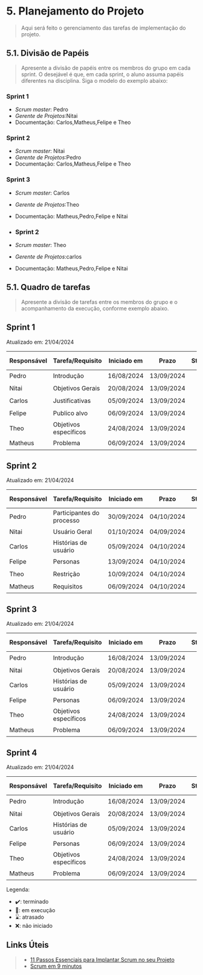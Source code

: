 # 5. Planejamento do Projeto

> Aqui será feito o gerenciamento das tarefas de implementação do projeto.

## 5.1. Divisão de Papéis

> Apresente a divisão de papéis entre os membros do grupo em cada sprint. O desejável é que, em cada sprint, o aluno assuma papéis diferentes na disciplina. Siga o modelo do exemplo abaixo:

### Sprint 1
- _Scrum master_: Pedro
- _Gerente de Projetos_:Nitai
- Documentação: Carlos,Matheus,Felipe e Theo

### Sprint 2
- _Scrum master_: Nitai
- _Gerente de Projetos_:Pedro
- Documentação: Carlos,Matheus,Felipe e Theo

### Sprint 3
- _Scrum master_: Carlos
-  _Gerente de Projetos_:Theo
- Documentação: Matheus,Pedro,Felipe e Nitai
  
- ### Sprint 2
- _Scrum master_: Theo
-  _Gerente de Projetos_:carlos
- Documentação: Matheus,Pedro,Felipe e Nitai

## 5.1. Quadro de tarefas

> Apresente a divisão de tarefas entre os membros do grupo e o acompanhamento da execução, conforme exemplo abaixo.

## Sprint 1

Atualizado em: 21/04/2024

| Responsável   | Tarefa/Requisito | Iniciado em    | Prazo      | Status | Terminado em    |
| :----         |    :----         |      :----:    | :----:     | :----: | :----:          |
| Pedro       | Introdução | 16/08/2024     | 13/09/2024 | ✔️    | 01/09/2024      |
| Nitai        | Objetivos Gerais   | 20/08/2024     | 13/09/2024 | ✔️    |  05/09/2024 |
| Carlos        | Justificativas | 05/09/2024       | 13/09/2024 | ✔️   | 05/09/2024 |
| Felipe        |  Publico alvo |    06/09/2024       | 13/09/2024 | ✔️       | 06/09/2024  |
| Theo        | Objetivos específicos  |    24/08/2024       | 13/09/2024| ✔️  |    01/09/2024  |
| Matheus        | Problema  |    06/09/2024       | 13/09/2024 | ✔️    |      06/09/2024  |

## Sprint 2

Atualizado em: 21/04/2024

| Responsável   | Tarefa/Requisito | Iniciado em    | Prazo      | Status | Terminado em    |
| :----         |    :----         |      :----:    | :----:     | :----: | :----:          |
| Pedro       | Participantes do processo |  30/09/2024     | 04/10/2024 | ✔️    | 1/10/2024      |
| Nitai        | Usuário Geral   | 01/10/2024     | 04/09/2024 | ✔️    |  01/10/2024 |
| Carlos        | Histórias de usuário  | 05/09/2024       | 04/10/2024| ✔️   | 04/10/2024 |
| Felipe        | Personas  |    13/09/2024       | 04/10/2024 | ✔️       | 04/10/2024 |
| Theo        | Restrição |    10/09/2024       | 04/10/2024| ✔️  |    04/10/2024  |
| Matheus        | Requisitos |    06/09/2024       | 04/10/2024 | ✔️    |      04/10/2024  |

## Sprint 3

Atualizado em: 21/04/2024

| Responsável   | Tarefa/Requisito | Iniciado em    | Prazo      | Status | Terminado em    |
| :----         |    :----         |      :----:    | :----:     | :----: | :----:          |
| Pedro       | Introdução | 16/08/2024     | 13/09/2024 | ✔️    | 01/09/2024      |
| Nitai        | Objetivos Gerais   | 20/08/2024     | 13/09/2024 | ✔️    |  05/09/2024 |
| Carlos        | Histórias de usuário  | 05/09/2024       | 13/09/2024 | ✔️   | 05/09/2024 |
| Felipe        | Personas  |    06/09/2024       | 13/09/2024 | ✔️       | 06/09/2024  |
| Theo        | Objetivos específicos  |    24/08/2024       | 13/09/2024| ✔️  |    01/09/2024  |
| Matheus        | Problema  |    06/09/2024       | 13/09/2024 | ✔️    |      06/09/2024  |

## Sprint 4

Atualizado em: 21/04/2024

| Responsável   | Tarefa/Requisito | Iniciado em    | Prazo      | Status | Terminado em    |
| :----         |    :----         |      :----:    | :----:     | :----: | :----:          |
| Pedro       | Introdução | 16/08/2024     | 13/09/2024 | ✔️    | 01/09/2024      |
| Nitai        | Objetivos Gerais   | 20/08/2024     | 13/09/2024 | ✔️    |  05/09/2024 |
| Carlos        | Histórias de usuário  | 05/09/2024       | 13/09/2024 | ✔️   | 05/09/2024 |
| Felipe        | Personas  |    06/09/2024       | 13/09/2024 | ✔️       | 06/09/2024  |
| Theo        | Objetivos específicos  |    24/08/2024       | 13/09/2024| ✔️  |    01/09/2024  |
| Matheus        | Problema  |    06/09/2024       | 13/09/2024 | ✔️    |      06/09/2024  |

Legenda:
- ✔️: terminado
- 📝: em execução
- ⌛: atrasado
- ❌: não iniciado



## Links Úteis
> - [11 Passos Essenciais para Implantar Scrum no seu Projeto](https://mindmaster.com.br/scrum-11-passos/)
> - [Scrum em 9 minutos](https://www.youtube.com/watch?v=XfvQWnRgxG0)


